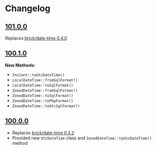 # Changelog

## [101.0.0](https://github.com/solodkiy/brick-date-time/releases/tag/100.1.0)
Replaces [brick/date-time 0.4.0](https://github.com/brick/date-time/releases/tag/0.4.0)

## [100.1.0](https://github.com/solodkiy/brick-date-time/releases/tag/100.1.0)

**New Methods:**
* `Instant::toUtcDateTime()`
* `LocalDateTime::fromSqlFormat()`
* `LocalDateTime::toSqlFormat()`
* `ZonedDateTime::fromSqlFormat()`
* `ZonedDateTime::toSqlFormat()`
* `ZonedDateTime::toPhpFormat()`
* `ZonedDateTime::toUtcSqlFormat()`

## [100.0.0](https://github.com/solodkiy/brick-date-time/releases/tag/100.0.0) 

* Replaces [brick/date-time 0.3.2](https://github.com/brick/date-time/releases/tag/0.3.2)
* Provided new `UtcDateTime` class and `ZonedDateTime::toUtcDateTime()` method
